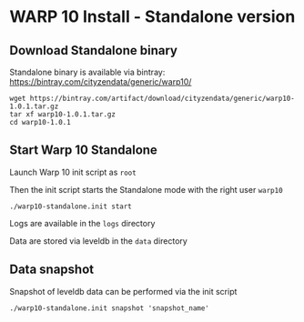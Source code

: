 # WARP 10 Install - Standalone version

## Download Standalone binary

Standalone binary is available via bintray: https://bintray.com/cityzendata/generic/warp10/

~~~
wget https://bintray.com/artifact/download/cityzendata/generic/warp10-1.0.1.tar.gz
tar xf warp10-1.0.1.tar.gz
cd warp10-1.0.1
~~~

## Start Warp 10 Standalone

Launch Warp 10 init script as `root`

Then the init script starts the Standalone mode with the right user `warp10`

~~~
./warp10-standalone.init start
~~~

Logs are available in the `logs` directory

Data are stored via leveldb in the `data` directory

## Data snapshot

Snapshot of leveldb data can be performed via the init script

~~~
./warp10-standalone.init snapshot 'snapshot_name'
~~~